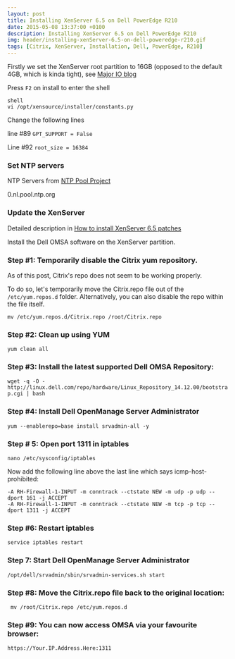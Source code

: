 ```yaml
---
layout: post
title: Installing XenServer 6.5 on Dell PowerEdge R210
date: 2015-05-08 13:37:00 +0100
description: Installing XenServer 6.5 on Dell PowerEdge R210 
img: header/installing-xenServer-6.5-on-dell-poweredge-r210.gif
tags: [Citrix, XenServer, Installation, Dell, PowerEdge, R210]
---
```

Firstly we set the XenServer root partition to 16GB (opposed to the default 4GB, which is kinda tight), see [Major IO blog](https://major.io/2012/01/13/xenserver-6-disable-gpt-and-get-a-larger-root-partition/)

Press ```F2``` on install to enter the shell

    shell
    vi /opt/xensource/installer/constants.py

Change the following lines

line #89 ```GPT_SUPPORT = False```

Line #92 ```root_size = 16384```


### Set NTP servers

NTP Servers from [NTP Pool Project](http://www.pool.ntp.org/en/)

0.nl.pool.ntp.org


### Update the XenServer 
Detailed description in [How to install XenServer 6.5 patches](https://code.berrydejager.com/how-to-install-xenserver-6-5-patches/)

Install the Dell OMSA software on the XenServer partition.

### Step #1: Temporarily disable the Citrix yum repository.

As of this post, Citrix's repo does not seem to be working properly.

To do so, let's temporarily move the Citrix.repo file out of the ```/etc/yum.repos.d``` folder.
Alternatively, you can also disable the repo within the file itself.

```mv /etc/yum.repos.d/Citrix.repo /root/Citrix.repo```

### Step #2: Clean up using YUM

```yum clean all```

### Step #3: Install the latest supported Dell OMSA Repository:

```wget -q -O - http://linux.dell.com/repo/hardware/Linux_Repository_14.12.00/bootstrap.cgi | bash```

### Step #4: Install Dell OpenManage Server Administrator

```yum --enablerepo=base install srvadmin-all -y```

### Step # 5: Open port 1311 in iptables

```nano /etc/sysconfig/iptables```

Now add the following line above the last line which says icmp-host-prohibited:

```
-A RH-Firewall-1-INPUT -m conntrack --ctstate NEW -m udp -p udp --dport 161 -j ACCEPT
-A RH-Firewall-1-INPUT -m conntrack --ctstate NEW -m tcp -p tcp --dport 1311 -j ACCEPT
```

### Step #6: Restart iptables

```service iptables restart```

### Step 7: Start Dell OpenManage Server Administrator

```/opt/dell/srvadmin/sbin/srvadmin-services.sh start```

### Step #8: Move the Citrix.repo file back to the original location:

``` mv /root/Citrix.repo /etc/yum.repos.d```

### Step #9: You can now access OMSA via your favourite browser:

```https://Your.IP.Address.Here:1311```